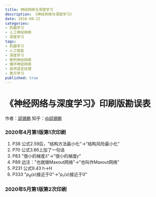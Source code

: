 ```yaml
---
title: 神经网络与深度学习
description: 《神经网络与深度学习》
date: 2016-09-22
categories:
- 机器学习
- 人工神经网络
- 深度学习
tags:
- 机器学习
- 人工智能
- 深度学习
- 卷积神经网络
- 循环神经网络
- 自然语言处理
- 表示学习
published: true
---
```

# 《神经网络与深度学习》印刷版勘误表
作者：[邱锡鹏](<https://xpqiu.github.io/>)  知乎：[@邱锡鹏](https://www.zhihu.com/people/xpqiu)

### 2020年4月第1版第1次印刷

1. P38 公式2.59后，"结构方法最小化"->"结构风险最小化"
2. P70 公式3.86上加了一句话
3. P83 "很小的梯度𝜆"->"很小的梯度𝛾"
4. P89 边注："也就做Maxout网络"->"也叫作Maxout网络"
5. P231 公式9.43 h->H
6. P333 "$p_\theta(x)$接近于0"->"$p_r(x)$接近于0"

### 2020年5月第1版第2次印刷

